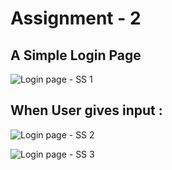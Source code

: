 # Assignment - 2 

<h2> A Simple Login Page </h2>

![Login page - SS 1](https://user-images.githubusercontent.com/98111777/150384264-c01e9351-6fbf-47ca-b81e-e488f597de45.PNG)
 
<h2> When User gives input : </h2>
 
 ![Login page - SS 2](https://user-images.githubusercontent.com/98111777/150389478-41d13917-8193-46a1-b6ab-2f0d38415581.PNG)
 
 ![Login page - SS 3](https://user-images.githubusercontent.com/98111777/150389551-660484bb-2e8f-4622-a8c8-128648dcd6d4.PNG)


